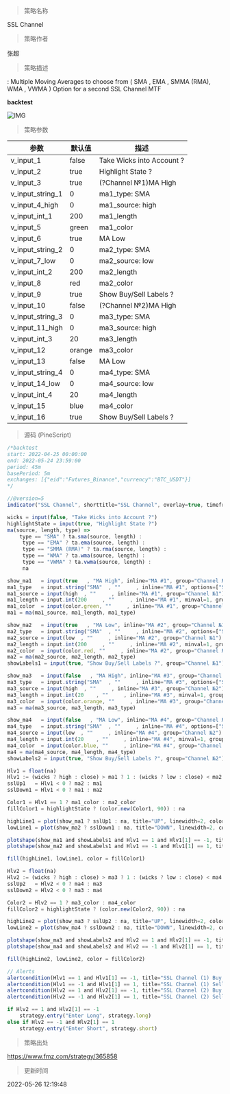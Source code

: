 
> 策略名称

SSL Channel

> 策略作者

张超

> 策略描述

:
Multiple Moving Averages to choose from ( SMA , EMA , SMMA (RMA), WMA , VWMA )
Option for a second SSL Channel
MTF

**backtest**

 ![IMG](https://www.fmz.com/upload/asset/1377dfc3d2a8a60c192.png) 

> 策略参数



|参数|默认值|描述|
|----|----|----|
|v_input_1|false|Take Wicks into Account ?|
|v_input_2|true|Highlight State ?|
|v_input_3|true|(?Channel №1)MA High|
|v_input_string_1|0|ma1_type: SMA|EMA|SMMA (RMA)|WMA|VWMA|
|v_input_4_high|0|ma1_source: high|close|low|open|hl2|hlc3|hlcc4|ohlc4|
|v_input_int_1|200|ma1_length|
|v_input_5|green|ma1_color|
|v_input_6|true|MA Low|
|v_input_string_2|0|ma2_type: SMA|EMA|SMMA (RMA)|WMA|VWMA|
|v_input_7_low|0|ma2_source: low|high|close|open|hl2|hlc3|hlcc4|ohlc4|
|v_input_int_2|200|ma2_length|
|v_input_8|red|ma2_color|
|v_input_9|true|Show Buy/Sell Labels ?|
|v_input_10|false|(?Channel №2)MA High|
|v_input_string_3|0|ma3_type: SMA|EMA|SMMA (RMA)|WMA|VWMA|
|v_input_11_high|0|ma3_source: high|close|low|open|hl2|hlc3|hlcc4|ohlc4|
|v_input_int_3|20|ma3_length|
|v_input_12|orange|ma3_color|
|v_input_13|false|MA Low|
|v_input_string_4|0|ma4_type: SMA|EMA|SMMA (RMA)|WMA|VWMA|
|v_input_14_low|0|ma4_source: low|high|close|open|hl2|hlc3|hlcc4|ohlc4|
|v_input_int_4|20|ma4_length|
|v_input_15|blue|ma4_color|
|v_input_16|true|Show Buy/Sell Labels ?|


> 源码 (PineScript)

``` javascript
/*backtest
start: 2022-04-25 00:00:00
end: 2022-05-24 23:59:00
period: 45m
basePeriod: 5m
exchanges: [{"eid":"Futures_Binance","currency":"BTC_USDT"}]
*/

//@version=5
indicator("SSL Channel", shorttitle="SSL Channel", overlay=true, timeframe="", timeframe_gaps=false)

wicks = input(false, "Take Wicks into Account ?")
highlightState = input(true, "Highlight State ?")
ma(source, length, type) =>
    type == "SMA" ? ta.sma(source, length) :
     type == "EMA" ? ta.ema(source, length) :
     type == "SMMA (RMA)" ? ta.rma(source, length) :
     type == "WMA" ? ta.wma(source, length) :
     type == "VWMA" ? ta.vwma(source, length) :
     na

show_ma1   = input(true   , "MA High", inline="MA #1", group="Channel №1")
ma1_type   = input.string("SMA"  , ""     , inline="MA #1", options=["SMA", "EMA", "SMMA (RMA)", "WMA", "VWMA"], group="Channel №1")
ma1_source = input(high  , ""     , inline="MA #1", group="Channel №1")
ma1_length = input.int(200     , ""     , inline="MA #1", minval=1, group="Channel №1")
ma1_color  = input(color.green, ""     , inline="MA #1", group="Channel №1")
ma1 = ma(ma1_source, ma1_length, ma1_type)

show_ma2   = input(true   , "MA Low", inline="MA #2", group="Channel №1")
ma2_type   = input.string("SMA"  , ""     , inline="MA #2", options=["SMA", "EMA", "SMMA (RMA)", "WMA", "VWMA"], group="Channel №1")
ma2_source = input(low  , ""     , inline="MA #2", group="Channel №1")
ma2_length = input.int(200     , ""     , inline="MA #2", minval=1, group="Channel №1")
ma2_color  = input(color.red, ""     , inline="MA #2", group="Channel №1")
ma2 = ma(ma2_source, ma2_length, ma2_type)
showLabels1 = input(true, "Show Buy/Sell Labels ?", group="Channel №1")

show_ma3   = input(false   , "MA High", inline="MA #3", group="Channel №2")
ma3_type   = input.string("SMA"  , ""     , inline="MA #3", options=["SMA", "EMA", "SMMA (RMA)", "WMA", "VWMA"], group="Channel №2")
ma3_source = input(high  , ""     , inline="MA #3", group="Channel №2")
ma3_length = input.int(20    , ""     , inline="MA #3", minval=1, group="Channel №2")
ma3_color  = input(color.orange, ""     , inline="MA #3", group="Channel №2")
ma3 = ma(ma3_source, ma3_length, ma3_type)

show_ma4   = input(false   , "MA Low", inline="MA #4", group="Channel №2")
ma4_type   = input.string("SMA"  , ""     , inline="MA #4", options=["SMA", "EMA", "SMMA (RMA)", "WMA", "VWMA"], group="Channel №2")
ma4_source = input(low  , ""     , inline="MA #4", group="Channel №2")
ma4_length = input.int(20    , ""     , inline="MA #4", minval=1, group="Channel №2")
ma4_color  = input(color.blue, ""     , inline="MA #4", group="Channel №2")
ma4 = ma(ma4_source, ma4_length, ma4_type)
showLabels2 = input(true, "Show Buy/Sell Labels ?", group="Channel №2")

Hlv1 = float(na)
Hlv1 := (wicks ? high : close) > ma1 ? 1 : (wicks ? low : close) < ma2 ? -1 : Hlv1[1]
sslUp1   = Hlv1 < 0 ? ma2 : ma1
sslDown1 = Hlv1 < 0 ? ma1 : ma2

Color1 = Hlv1 == 1 ? ma1_color : ma2_color
fillColor1 = highlightState ? (color.new(Color1, 90)) : na

highLine1 = plot(show_ma1 ? sslUp1 : na, title="UP", linewidth=2, color = Color1)
lowLine1 = plot(show_ma2 ? sslDown1 : na, title="DOWN", linewidth=2, color = Color1)

plotshape(show_ma1 and showLabels1 and Hlv1 == 1 and Hlv1[1] == -1, title="Buy Label", text="Buy", location=location.belowbar, style=shape.labelup, size=size.tiny, color=Color1, textcolor=color.white)
plotshape(show_ma2 and showLabels1 and Hlv1 == -1 and Hlv1[1] == 1, title="Sell Label", text="Sell", location=location.abovebar, style=shape.labeldown, size=size.tiny, color=Color1, textcolor=color.white)

fill(highLine1, lowLine1, color = fillColor1)

Hlv2 = float(na)
Hlv2 := (wicks ? high : close) > ma3 ? 1 : (wicks ? low : close) < ma4 ? -1 : Hlv2[1]
sslUp2   = Hlv2 < 0 ? ma4 : ma3
sslDown2 = Hlv2 < 0 ? ma3 : ma4

Color2 = Hlv2 == 1 ? ma3_color : ma4_color
fillColor2 = highlightState ? (color.new(Color2, 90)) : na

highLine2 = plot(show_ma3 ? sslUp2 : na, title="UP", linewidth=2, color = Color2)
lowLine2 = plot(show_ma4 ? sslDown2 : na, title="DOWN", linewidth=2, color = Color2)

plotshape(show_ma3 and showLabels2 and Hlv2 == 1 and Hlv2[1] == -1, title="Buy Label", text="Buy", location=location.belowbar, style=shape.labelup, size=size.tiny, color=Color2, textcolor=color.white)
plotshape(show_ma4 and showLabels2 and Hlv2 == -1 and Hlv2[1] == 1, title="Sell Label", text="Sell", location=location.abovebar, style=shape.labeldown, size=size.tiny, color=Color2, textcolor=color.white)

fill(highLine2, lowLine2, color = fillColor2)

// Alerts
alertcondition(Hlv1 == 1 and Hlv1[1] == -1, title="SSL Channel (1) Buy Alert", message = "SSL Channel (1): BUY")
alertcondition(Hlv1 == -1 and Hlv1[1] == 1, title="SSL Channel (1) Sell Alert", message = "SSL Channel (1): SELL")
alertcondition(Hlv2 == 1 and Hlv2[1] == -1, title="SSL Channel (2) Buy Alert", message = "SSL Channel (2): BUY")
alertcondition(Hlv2 == -1 and Hlv2[1] == 1, title="SSL Channel (2) Sell Alert", message = "SSL Channel (2): SELL")

if Hlv2 == 1 and Hlv2[1] == -1
    strategy.entry("Enter Long", strategy.long)
else if Hlv2 == -1 and Hlv2[1] == 1
    strategy.entry("Enter Short", strategy.short)
```

> 策略出处

https://www.fmz.com/strategy/365858

> 更新时间

2022-05-26 12:19:48
